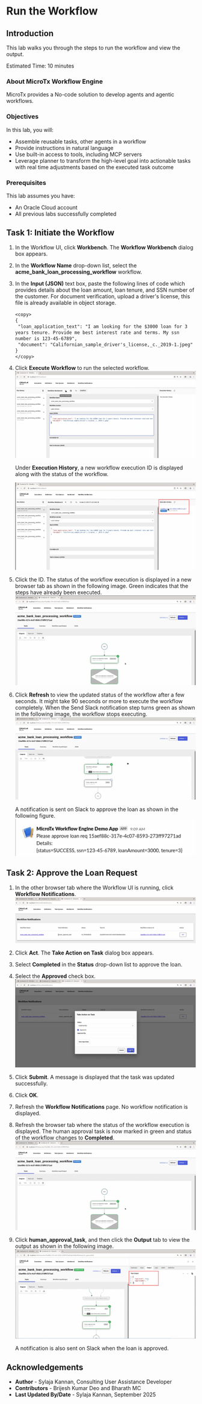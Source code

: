 # Run the Workflow

## Introduction

This lab walks you through the steps to run the workflow and view the output.

Estimated Time: 10 minutes

### About MicroTx Workflow Engine

MicroTx provides a No-code solution to develop agents and agentic workflows.

### Objectives

In this lab, you will:
* Assemble reusable tasks, other agents in a workflow 
* Provide instructions in natural language
* Use built-in access to tools, including MCP servers
* Leverage planner to transform the high-level goal into actionable tasks with real time adjustments based on the executed task outcome

### Prerequisites

This lab assumes you have:
* An Oracle Cloud account
* All previous labs successfully completed

## Task 1: Initiate the Workflow
   
1. In the Workflow UI, click **Workbench**.
    The **Workflow Workbench** dialog box appears.

2. In the **Workflow Name** drop-down list, select the **acme_bank_loan_processing_workflow** workflow.

3. In the **Input (JSON)** text box, paste the following lines of code which provides details about the loan amount, loan tenure, and SSN number of the customer. For document verification, upload a driver's license, this file is already available in object storage.

    ```
    <copy>
    {
     "loan_application_text": "I am looking for the $3000 loan for 3 years tenure. Provide me best interest rate and terms. My ssn number is 123-45-6789",
     "document": "Californian_sample_driver's_license,_c._2019-1.jpeg"
    }
    </copy>
    ```

4. Click **Execute Workflow** to run the selected workflow.
   ![Select a workflow that you want to view in the Workflow UI](images/workbench-workflow.png)

    Under **Execution History**, a new workflow execution ID is displayed along with the status of the workflow.

    ![View the workflow execution ID](images/execution-history.png)

5. Click the ID. The status of the workflow execution is displayed in a new browser tab as shown in the following image. Green indicates that the steps have already been executed.
    ![View the status of the workflow execution](images/workflow-execution-status.png)

6. Click **Refresh** to view the updated status of the workflow after a few seconds. It might take 90 seconds or more to execute the workflow completely.
    When the Send Slack notification step turns green as shown in the following image, the workflow stops executing.
    ![View the status of the workflow execution](images/human-task-approval.png)

    A notification is sent on Slack to approve the loan as shown in the following figure.
    ![Approve loan notification on Slack](images/slack-notification.png)

## Task 2: Approve the Loan Request

1. In the other browser tab where the Workflow UI is running, click **Workflow Notifications**.
   ![View the status of the workflow execution](images/workflow-notification.png)

2. Click **Act**.
   The **Take Action on Task** dialog box appears.

3. Select **Completed** in the **Status** drop-down list to approve the loan.

4. Select the **Approved** check box.
   ![Approve action](images/take-action.png)

5. Click **Submit**.
    A message is displayed that the task was updated successfully.

6. Click **OK**.

7. Refresh the **Workflow Notifications** page.
    No workflow notification is displayed.

8. Refresh the browser tab where the status of the workflow execution is displayed.
    The human approval task is now marked in green and status of the workflow changes to **Completed**.
    ![Workflow execute complete](images/workflow-execution-status.png)

9. Click **human_approval_task**, and then click the **Output** tab to view the output as shown in the following image.
    ![alt text](images/workflow-output.png)

    A notification is also sent on Slack when the loan is approved.

## Acknowledgements
* **Author** - Sylaja Kannan, Consulting User Assistance Developer
* **Contributors** -  Brijesh Kumar Deo and Bharath MC
* **Last Updated By/Date** - Sylaja Kannan, September 2025